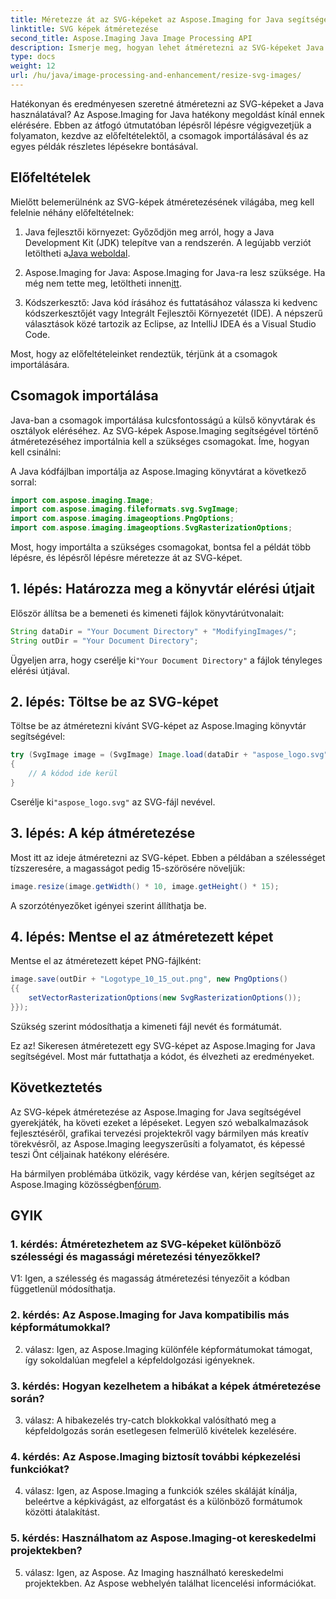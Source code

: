```yaml
---
title: Méretezze át az SVG-képeket az Aspose.Imaging for Java segítségével
linktitle: SVG képek átméretezése
second_title: Aspose.Imaging Java Image Processing API
description: Ismerje meg, hogyan lehet átméretezni az SVG-képeket Java nyelven az Aspose.Imaging for Java segítségével. Lépésről lépésre útmutató a hatékony képfeldolgozáshoz.
type: docs
weight: 12
url: /hu/java/image-processing-and-enhancement/resize-svg-images/
---
```

Hatékonyan és eredményesen szeretné átméretezni az SVG-képeket a Java használatával? Az Aspose.Imaging for Java hatékony megoldást kínál ennek elérésére. Ebben az átfogó útmutatóban lépésről lépésre végigvezetjük a folyamaton, kezdve az előfeltételektől, a csomagok importálásával és az egyes példák részletes lépésekre bontásával.

## Előfeltételek

Mielőtt belemerülnénk az SVG-képek átméretezésének világába, meg kell felelnie néhány előfeltételnek:

1.  Java fejlesztői környezet: Győződjön meg arról, hogy a Java Development Kit (JDK) telepítve van a rendszerén. A legújabb verziót letöltheti a[Java weboldal](https://www.oracle.com/java/technologies/javase-downloads).

2. Aspose.Imaging for Java: Aspose.Imaging for Java-ra lesz szüksége. Ha még nem tette meg, letöltheti innen[itt](https://releases.aspose.com/imaging/java/).

3. Kódszerkesztő: Java kód írásához és futtatásához válassza ki kedvenc kódszerkesztőjét vagy Integrált Fejlesztői Környezetét (IDE). A népszerű választások közé tartozik az Eclipse, az IntelliJ IDEA és a Visual Studio Code.

Most, hogy az előfeltételeinket rendeztük, térjünk át a csomagok importálására.

## Csomagok importálása

Java-ban a csomagok importálása kulcsfontosságú a külső könyvtárak és osztályok eléréséhez. Az SVG-képek Aspose.Imaging segítségével történő átméretezéséhez importálnia kell a szükséges csomagokat. Íme, hogyan kell csinálni:

A Java kódfájlban importálja az Aspose.Imaging könyvtárat a következő sorral:

```java
import com.aspose.imaging.Image;
import com.aspose.imaging.fileformats.svg.SvgImage;
import com.aspose.imaging.imageoptions.PngOptions;
import com.aspose.imaging.imageoptions.SvgRasterizationOptions;
```

Most, hogy importálta a szükséges csomagokat, bontsa fel a példát több lépésre, és lépésről lépésre méretezze át az SVG-képet.


## 1. lépés: Határozza meg a könyvtár elérési útjait

Először állítsa be a bemeneti és kimeneti fájlok könyvtárútvonalait:

```java
String dataDir = "Your Document Directory" + "ModifyingImages/";
String outDir = "Your Document Directory";
```

 Ügyeljen arra, hogy cserélje ki`"Your Document Directory"` a fájlok tényleges elérési útjával.

## 2. lépés: Töltse be az SVG-képet

Töltse be az átméretezni kívánt SVG-képet az Aspose.Imaging könyvtár segítségével:

```java
try (SvgImage image = (SvgImage) Image.load(dataDir + "aspose_logo.svg"))
{
    // A kódod ide kerül
}
```

 Cserélje ki`"aspose_logo.svg"` az SVG-fájl nevével.

## 3. lépés: A kép átméretezése

Most itt az ideje átméretezni az SVG-képet. Ebben a példában a szélességet tízszeresére, a magasságot pedig 15-szörösére növeljük:

```java
image.resize(image.getWidth() * 10, image.getHeight() * 15);
```

A szorzótényezőket igényei szerint állíthatja be.

## 4. lépés: Mentse el az átméretezett képet

Mentse el az átméretezett képet PNG-fájlként:

```java
image.save(outDir + "Logotype_10_15_out.png", new PngOptions()
{{
    setVectorRasterizationOptions(new SvgRasterizationOptions());
}});
```

Szükség szerint módosíthatja a kimeneti fájl nevét és formátumát.

Ez az! Sikeresen átméretezett egy SVG-képet az Aspose.Imaging for Java segítségével. Most már futtathatja a kódot, és élvezheti az eredményeket.

## Következtetés

Az SVG-képek átméretezése az Aspose.Imaging for Java segítségével gyerekjáték, ha követi ezeket a lépéseket. Legyen szó webalkalmazások fejlesztéséről, grafikai tervezési projektekről vagy bármilyen más kreatív törekvésről, az Aspose.Imaging leegyszerűsíti a folyamatot, és képessé teszi Önt céljainak hatékony elérésére.

Ha bármilyen problémába ütközik, vagy kérdése van, kérjen segítséget az Aspose.Imaging közösségben[fórum](https://forum.aspose.com/).

## GYIK

### 1. kérdés: Átméretezhetem az SVG-képeket különböző szélességi és magassági méretezési tényezőkkel?

V1: Igen, a szélesség és magasság átméretezési tényezőit a kódban függetlenül módosíthatja.

### 2. kérdés: Az Aspose.Imaging for Java kompatibilis más képformátumokkal?

2. válasz: Igen, az Aspose.Imaging különféle képformátumokat támogat, így sokoldalúan megfelel a képfeldolgozási igényeknek.

### 3. kérdés: Hogyan kezelhetem a hibákat a képek átméretezése során?

3. válasz: A hibakezelés try-catch blokkokkal valósítható meg a képfeldolgozás során esetlegesen felmerülő kivételek kezelésére.

### 4. kérdés: Az Aspose.Imaging biztosít további képkezelési funkciókat?

4. válasz: Igen, az Aspose.Imaging a funkciók széles skáláját kínálja, beleértve a képkivágást, az elforgatást és a különböző formátumok közötti átalakítást.

### 5. kérdés: Használhatom az Aspose.Imaging-ot kereskedelmi projektekben?

5. válasz: Igen, az Aspose. Az Imaging használható kereskedelmi projektekben. Az Aspose webhelyén találhat licencelési információkat.